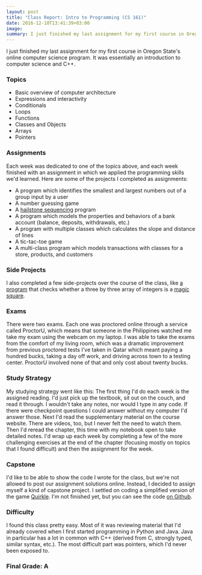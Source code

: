 ```yaml
---
layout: post
title: "Class Report: Intro to Programming (CS 161)"
date: 2016-12-10T13:41:39+03:00
image: 
summary: I just finished my last assignment for my first course in Oregon State's online computer science program. Here's a summary.
---
```


I just finished my last assignment for my first course in Oregon State's online computer science program. It was essentially an introduction to computer science and C++. 

### Topics

- Basic overview of computer architecture
- Expressions and interactivity
- Conditionals
- Loops
- Functions
- Classes and Objects
- Arrays
- Pointers

### Assignments

Each week was dedicated to one of the topics above, and each week finished with an assignment in which we applied the programming skills we'd learned. Here are some of the projects I completed as assignments: 

- A program which identifies the smallest and largest numbers out of a group input by a user
- A number guessing game
- A [hailstone sequencing](https://en.wikipedia.org/wiki/Collatz_conjecture) program
- A program which models the properties and behaviors of a bank account (balance, deposits, withdrawals, etc.)
- A program with multiple classes which calculates the slope and distance of lines
- A tic-tac-toe game
- A multi-class program which models transactions with classes for a store, products, and customers

### Side Projects

I also completed a few side-projects over the course of the class, like [a program](https://gist.github.com/alxmjo/435c61716a24aa27fe6bb7567dda1eef) that checks whether a three by three array of integers is a [magic square](https://en.wikipedia.org/wiki/Magic_square).

### Exams

There were two exams. Each one was proctored online through a service called ProctorU, which means that someone in the Philippines watched me take my exam using the webcam on my laptop. I was able to take the exams from the comfort of my living room, which was a dramatic improvement from previous proctored tests I've taken in Qatar which meant paying a hundred bucks, taking a day off work, and driving across town to a testing center. ProctorU involved none of that and only cost about twenty bucks.

### Study Strategy

My studying strategy went like this: The first thing I'd do each week is the assigned reading. I'd just pick up the textbook, sit out on the couch, and read it through. I wouldn't take any notes, nor would I type in any code. If there were checkpoint questions I could answer without my computer I'd answer those. Next I'd read the supplementary material on the course website. There are videos, too, but I never felt the need to watch them. Then I'd reread the chapter, this time with my notebook open to take detailed notes. I'd wrap up each week by completing a few of the more challenging exercises at the end of the chapter (focusing mostly on topics that I found difficult) and then the assignment for the week.

### Capstone

I'd like to be able to show the code I wrote for the class, but we're not allowed to post our assignment solutions online. Instead, I decided to assign myself a kind of capstone project. I settled on coding a simplified version of the game [Quirkle](https://en.wikipedia.org/wiki/Qwirkle). I'm not finished yet, but you can see the code [on Github](https://github.com/alxmjo/Quirk).

### Difficulty

I found this class pretty easy. Most of it was reviewing material that I'd already covered when I first started programming in Python and Java. Java in particular has a lot in common with C++ (derived from C, strongly typed, similar syntax, etc.). The most difficult part was pointers, which I'd never been exposed to. 

### Final Grade: A